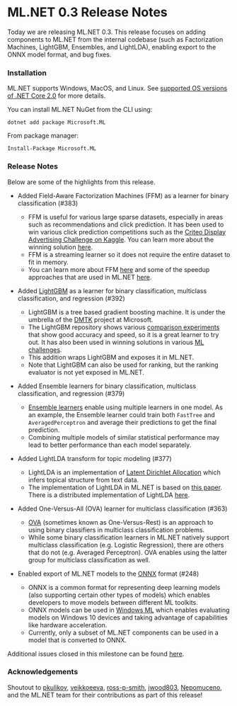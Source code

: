 # ML.NET 0.3 Release Notes

Today we are releasing ML.NET 0.3. This release focuses on adding components
to ML.NET from the internal codebase (such as Factorization Machines,
LightGBM, Ensembles, and LightLDA), enabling export to the ONNX model format,
and bug fixes.

### Installation

ML.NET supports Windows, MacOS, and Linux. See [supported OS versions of .NET
Core
2.0](https://github.com/dotnet/core/blob/master/release-notes/2.0/2.0-supported-os.md)
for more details.

You can install ML.NET NuGet from the CLI using:
```
dotnet add package Microsoft.ML
```

From package manager:
```
Install-Package Microsoft.ML
```

### Release Notes

Below are some of the highlights from this release.

* Added Field-Aware Factorization Machines (FFM) as a learner for binary
  classification (#383)

    * FFM is useful for various large sparse datasets, especially in areas
      such as recommendations and click prediction. It has been used to win
      various click prediction competitions such as the [Criteo Display
      Advertising Challenge on
      Kaggle](https://www.kaggle.com/c/criteo-display-ad-challenge). You can
      learn more about the winning solution
      [here](https://www.csie.ntu.edu.tw/~r01922136/kaggle-2014-criteo.pdf).
    * FFM is a streaming learner so it does not require the entire dataset to
      fit in memory.
    * You can learn more about FFM
      [here](https://www.csie.ntu.edu.tw/~cjlin/papers/ffm.pdf) and some of the
      speedup approaches that are used in ML.NET
      [here](https://github.com/wschin/fast-ffm/blob/master/fast-ffm.pdf).

* Added [LightGBM](https://github.com/Microsoft/LightGBM) as a learner for
  binary classification, multiclass classification, and regression (#392)

    * LightGBM is a tree based gradient boosting machine. It is under the
      umbrella of the [DMTK](https://github.com/microsoft/dmtk) project at
      Microsoft.
    * The LightGBM repository shows various [comparison
      experiments](https://github.com/Microsoft/LightGBM/blob/6488f319f243f7ff679a8e388a33e758c5802303/docs/Experiments.rst#comparison-experiment)
      that show good accuracy and speed, so it is a great learner to try out.
      It has also been used in winning solutions in various [ML
      challenges](https://github.com/Microsoft/LightGBM/blob/a6e878e2fc6e7f545921cbe337cc511fbd1f500d/examples/README.md).
    * This addition wraps LightGBM and exposes it in ML.NET.
    * Note that LightGBM can also be used for ranking, but the ranking
      evaluator is not yet exposed in ML.NET.

* Added Ensemble learners for binary classification, multiclass
  classification, and regression (#379)

    * [Ensemble learners](https://en.wikipedia.org/wiki/Ensemble_learning)
      enable using multiple learners in one model. As an example, the Ensemble
      learner could train both `FastTree` and `AveragedPerceptron` and average
      their predictions to get the final prediction. 
    * Combining multiple models of similar statistical performance may lead to
      better performance than each model separately.

* Added LightLDA transform for topic modeling (#377)

    * LightLDA is an implementation of [Latent Dirichlet
      Allocation](https://en.wikipedia.org/wiki/Latent_Dirichlet_allocation)
      which infers topical structure from text data. 
    * The implementation of LightLDA in ML.NET is based on [this
      paper](https://arxiv.org/abs/1412.1576). There is a distributed
      implementation of LightLDA
      [here](https://github.com/Microsoft/lightlda).

* Added One-Versus-All (OVA) learner for multiclass classification (#363)

    * [OVA](https://en.wikipedia.org/wiki/Multiclass_classification#One-vs.-rest)
      (sometimes known as One-Versus-Rest) is an approach to using binary
      classifiers in multiclass classification problems. 
    * While some binary classification learners in ML.NET natively support
      multiclass classification (e.g. Logistic Regression), there are others
      that do not (e.g. Averaged Perceptron). OVA enables using the latter
      group for multiclass classification as well.

* Enabled export of ML.NET models to the [ONNX](https://onnx.ai/) format
  (#248)

    * ONNX is a common format for representing deep learning models (also
      supporting certain other types of models) which enables developers to
      move models between different ML toolkits.
    * ONNX models can be used in [Windows
      ML](https://docs.microsoft.com/en-us/windows/uwp/machine-learning/overview)
      which enables evaluating models on Windows 10 devices and taking
      advantage of capabilities like hardware acceleration.
    * Currently, only a subset of ML.NET components can be used in a model
      that is converted to ONNX. 

Additional issues closed in this milestone can be found
[here](https://github.com/dotnet/machinelearning/milestone/2?closed=1).

### Acknowledgements

Shoutout to [pkulikov](https://github.com/pkulikov),
[veikkoeeva](https://github.com/veikkoeeva),
[ross-p-smith](https://github.com/ross-p-smith),
[jwood803](https://github.com/jwood803),
[Nepomuceno](https://github.com/Nepomuceno), and the ML.NET team for their
contributions as part of this release! 
